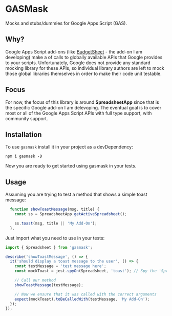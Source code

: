# GASMask

Mocks and stubs/dummies for Google Apps Script (GAS).

## Why?

Google Apps Script add-ons (like [BudgetSheet](https://www.budgetsheet.net) - the add-on I am developing) make a of
calls to globally available APIs that Google provides to your scripts. Unfortunately, Google does not provide any
standard mocking library for these APIs, so individual library authors are left to mock those global libraries
themselves in order to make their code unit testable.

## Focus

For now, the focus of this library is around **SpreadsheetApp** since that is the specific Google add-on I am
delevoping. The eventual goal is to cover most or all of the Google Apps Script APIs with full type support, with
community support.

## Installation

To use `gasmask` install it in your project as a devDependency:

```
npm i gasmask -D
```

Now you are ready to get started using gasmask in your tests.

## Usage

Assuming you are trying to test a method that shows a simple toast message:

```javascript
  function showToastMessage(msg, title) {
    const ss = SpreadsheetApp.getActiveSpreadsheet();

    ss.toast(msg, title || 'My Add-On');
  },
```

Just import what you need to use in your tests:

```javascript
import { Spreadsheet } from 'gasmask';

describe('showToastMessage', () => {
  it('should display a toast message to the user', () => {
    const testMessage = 'test message here';
    const mockToast = jest.spyOn(Spreadsheet, 'toast'); // Spy the 'Spreadsheet.toast' method to ensure it gets called

    // Call our method
    showToastMessage(testMessage);

    // Now we ensure that it was called with the correct arguments
    expect(mockToast).toBeCalledWith(testMessage, 'My Add-On');
  });
});
```
